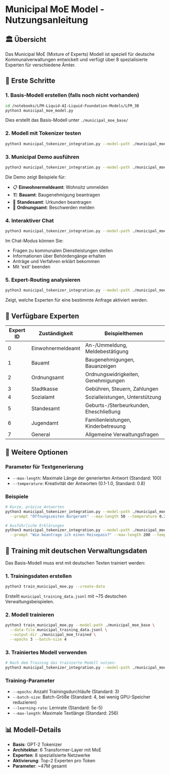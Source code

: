 # Municipal MoE Model - Nutzungsanleitung

## 🏛️ Übersicht
Das Municipal MoE (Mixture of Experts) Modell ist speziell für deutsche Kommunalverwaltungen entwickelt und verfügt über 8 spezialisierte Experten für verschiedene Ämter.

## 🚀 Erste Schritte

### 1. Basis-Modell erstellen (falls noch nicht vorhanden)
```bash
cd /notebooks/LFM-Liquid-AI-Liquid-Foundation-Models/LFM_3B
python3 municipal_moe_model.py
```
Dies erstellt das Basis-Modell unter `./municipal_moe_base/`

### 2. Modell mit Tokenizer testen
```bash
python3 municipal_tokenizer_integration.py --model-path ./municipal_moe_base --prompt "Ich möchte meinen Personalausweis verlängern"
```

### 3. Municipal Demo ausführen
```bash
python3 municipal_tokenizer_integration.py --model-path ./municipal_moe_base --municipal-demo
```

Die Demo zeigt Beispiele für:
- 📋 **Einwohnermeldeamt**: Wohnsitz ummelden
- 🏗️ **Bauamt**: Baugenehmigung beantragen  
- 📄 **Standesamt**: Urkunden beantragen
- 🚨 **Ordnungsamt**: Beschwerden melden

### 4. Interaktiver Chat
```bash
python3 municipal_tokenizer_integration.py --model-path ./municipal_moe_base --chat
```

Im Chat-Modus können Sie:
- Fragen zu kommunalen Dienstleistungen stellen
- Informationen über Behördengänge erhalten
- Anträge und Verfahren erklärt bekommen
- Mit 'exit' beenden

### 5. Expert-Routing analysieren
```bash
python3 municipal_tokenizer_integration.py --model-path ./municipal_moe_base --analyze-routing "Lärmbelästigung melden"
```

Zeigt, welche Experten für eine bestimmte Anfrage aktiviert werden.

## 🏢 Verfügbare Experten

| Expert ID | Zuständigkeit | Beispielthemen |
|-----------|---------------|----------------|
| 0 | Einwohnermeldeamt | An-/Ummeldung, Meldebestätigung |
| 1 | Bauamt | Baugenehmigungen, Bauanzeigen |
| 2 | Ordnungsamt | Ordnungswidrigkeiten, Genehmigungen |
| 3 | Stadtkasse | Gebühren, Steuern, Zahlungen |
| 4 | Sozialamt | Sozialleistungen, Unterstützung |
| 5 | Standesamt | Geburts-/Sterbeurkunden, Eheschließung |
| 6 | Jugendamt | Familienleistungen, Kinderbetreuung |
| 7 | General | Allgemeine Verwaltungsfragen |

## 📝 Weitere Optionen

### Parameter für Textgenerierung
- `--max-length`: Maximale Länge der generierten Antwort (Standard: 100)
- `--temperature`: Kreativität der Antworten (0.1-1.0, Standard: 0.8)

### Beispiele
```bash
# Kurze, präzise Antworten
python3 municipal_tokenizer_integration.py --model-path ./municipal_moe_base \
  --prompt "Öffnungszeiten Bürgeramt" --max-length 50 --temperature 0.3

# Ausführliche Erklärungen
python3 municipal_tokenizer_integration.py --model-path ./municipal_moe_base \
  --prompt "Wie beantrage ich einen Reisepass?" --max-length 200 --temperature 0.7
```

## 🔧 Training mit deutschen Verwaltungsdaten

Das Basis-Modell muss erst mit deutschen Texten trainiert werden:

### 1. Trainingsdaten erstellen
```bash
python3 train_municipal_moe.py --create-data
```
Erstellt `municipal_training_data.jsonl` mit ~75 deutschen Verwaltungsbeispielen.

### 2. Modell trainieren
```bash
python3 train_municipal_moe.py --model-path ./municipal_moe_base \
  --data-file municipal_training_data.jsonl \
  --output-dir ./municipal_moe_trained \
  --epochs 3 --batch-size 4
```

### 3. Trainiertes Modell verwenden
```bash
# Nach dem Training das trainierte Modell nutzen:
python3 municipal_tokenizer_integration.py --model-path ./municipal_moe_trained --chat
```

### Training-Parameter
- `--epochs`: Anzahl Trainingsdurchläufe (Standard: 3)
- `--batch-size`: Batch-Größe (Standard: 4, bei wenig GPU-Speicher reduzieren)
- `--learning-rate`: Lernrate (Standard: 5e-5)
- `--max-length`: Maximale Textlänge (Standard: 256)

## 📊 Modell-Details
- **Basis**: GPT-2 Tokenizer
- **Architektur**: 6 Transformer-Layer mit MoE
- **Experten**: 8 spezialisierte Netzwerke
- **Aktivierung**: Top-2 Experten pro Token
- **Parameter**: ~47M gesamt